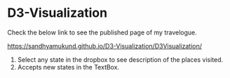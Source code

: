 # D3-Visualization

Check the below link to see the published page of my travelogue.

https://sandhyamukund.github.io/D3-Visualization/D3Visualization/

1. Select any state in the dropbox to see description of the places visited.
2. Accepts new states in the TextBox.
